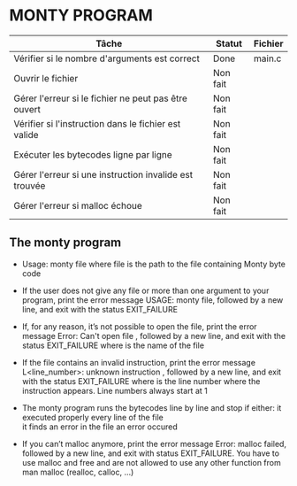 # MONTY PROGRAM

| Tâche | Statut | Fichier |
|-------|--------|--------|
| Vérifier si le nombre d'arguments est correct | Done | main.c |
| Ouvrir le fichier | Non fait
| Gérer l'erreur si le fichier ne peut pas être ouvert | Non fait |
| Vérifier si l'instruction dans le fichier est valide | Non fait |
| Exécuter les bytecodes ligne par ligne | Non fait |
| Gérer l'erreur si une instruction invalide est trouvée | Non fait |
| Gérer l'erreur si malloc échoue | Non fait |

## The monty program

- Usage: monty file
where file is the path to the file containing Monty byte code

- If the user does not give any file or more than one argument to your program, print the error message USAGE: monty file, followed by a new line, and exit with the status EXIT_FAILURE

- If, for any reason, it’s not possible to open the file, print the error message Error: Can't open file <file>, followed by a new line, and exit with the status EXIT_FAILURE
where <file> is the name of the file

- If the file contains an invalid instruction, print the error message L<line_number>: unknown instruction <opcode>, followed by a new line, and exit with the status EXIT_FAILURE
where is the line number where the instruction appears.
Line numbers always start at 1

- The monty program runs the bytecodes line by line and stop if either:
it executed properly every line of the file  
it finds an error in the file an error occured  

- If you can’t malloc anymore, print the error message Error: malloc failed, followed by a new line, and exit with status EXIT_FAILURE.
You have to use malloc and free and are not allowed to use any other function from man malloc (realloc, calloc, …)
